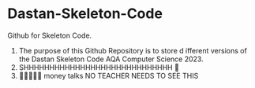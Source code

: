 # Dastan-Skeleton-Code
Github for Skeleton Code. 

1. The purpose of this Github Repository is to store d ifferent versions of the Dastan Skeleton Code AQA Computer Science 2023.
2. SHHHHHHHHHHHHHHHHHHHHHHHHHHHHH 🤫
3. 🤑🤑🤑🤑🤑 money talks
   NO TEACHER NEEDS TO SEE THIS
   
  
